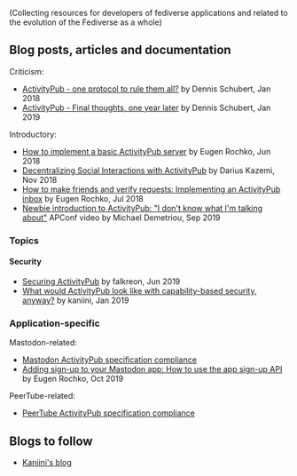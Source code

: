 (Collecting resources for developers of fediverse applications and related to the evolution of the Fediverse as a whole)

## Blog posts, articles and documentation

Criticism:

- [ActivityPub - one protocol to rule them all?](https://schub.wtf/blog/2018/02/01/activitypub-one-protocol-to-rule-them-all.html) by Dennis Schubert, Jan 2018
- [ActivityPub - Final thoughts, one year later](https://schub.wtf/blog/2019/01/13/activitypub-final-thoughts-one-year-later.html) by Dennis Schubert, Jan 2019

Introductory:

- [How to implement a basic ActivityPub server](https://blog.joinmastodon.org/2018/06/how-to-implement-a-basic-activitypub-server/) by Eugen Rochko, Jun 2018
- [Decentralizing Social Interactions with ActivityPub](https://hacks.mozilla.org/2018/11/decentralizing-social-interactions-with-activitypub/) by Darius Kazemi, Nov 2018
- [How to make friends and verify requests: Implementing an ActivityPub inbox](https://blog.joinmastodon.org/2018/07/how-to-make-friends-and-verify-requests/) by Eugen Rochko, Jul 2018
- [Newbie introduction to ActivityPub: "I don't know what I'm talking about"](https://conf.tube/videos/watch/56c17fb8-bf55-4963-9d4e-e6345bee8de4) APConf video by Michael Demetriou, Sep 2019

### Topics

#### Security

- [Securing ActivityPub](https://wordsmith.social/falkreon/securing-activitypub) by falkreon, Jun 2019
- [What would ActivityPub look like with capability-based security, anyway?](https://blog.dereferenced.org/what-would-activitypub-look-like-with-capability-based-security-anyway) by kaniini, Jan 2019

### Application-specific

Mastodon-related:

- [Mastodon ActivityPub specification compliance](https://docs.joinmastodon.org/spec/activitypub/)
- [Adding sign-up to your Mastodon app: How to use the app sign-up API](https://blog.joinmastodon.org/2019/10/adding-sign-up-to-your-mastodon-app/) by Eugen Rochko, Oct 2019

PeerTube-related:

- [PeerTube ActivityPub specification compliance](https://framagit.org/framasoft/peertube/documentation/-/blob/master/api-activitypub.md)

## Blogs to follow

- [Kaniini's blog](https://blog.dereferenced.org/)